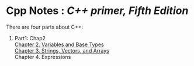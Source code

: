 # Cpp Notes : ***C++ primer, Fifth Edition***
There are four parts about C++:  
1. Part1: Chap2    
  [Chapter 2. Variables and Base Types](https://github.com/Claire-YC/Cpp/blob/main/Part%201:%20Chapter2.md) <br>
  [Chapter 3. Strings, Vectors, and Arrays](https://github.com/Claire-YC/Cpp/blob/main/Part%201%20:%20Chapter%203.md#322-operations-on-strings)<br>
  Chapter 4. Expressions

